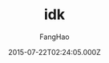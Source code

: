 ---
layout: JamstackTheme
title: idk
github: https://github.com/UniFreak/unifreak.github.io
demo: https://unifreak.github.io
author: FangHao
ssg: Jekyll
date: 2015-07-22T02:24:05.000Z
description: A simple jekyll theme.
stale: false
---